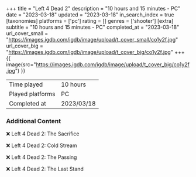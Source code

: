 +++
title = "Left 4 Dead 2"
description = "10 hours and 15 minutes - PC"
date = "2023-03-18"
updated = "2023-03-18"
in_search_index = true
[taxonomies]
platforms = ['pc']
rating = []
genres = ['shooter']
[extra]
subtitle = "10 hours and 15 minutes - PC"
completed_at = "2023-03-18"
url_cover_small = "https://images.igdb.com/igdb/image/upload/t_cover_small/co1y2f.jpg"
url_cover_big = "https://images.igdb.com/igdb/image/upload/t_cover_big/co1y2f.jpg"
+++
{{ image(src="https://images.igdb.com/igdb/image/upload/t_cover_big/co1y2f.jpg") }}

|              |            |
| ------------ | ---------- |
| Time played  | 10 hours |
| Played platforms    | PC |
| Completed at | 2023/03/18 |



### Additional Content


❌ Left 4 Dead 2: The Sacrifice

❌ Left 4 Dead 2: Cold Stream

❌ Left 4 Dead 2: The Passing

❌ Left 4 Dead 2: The Last Stand
